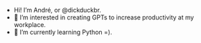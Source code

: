 - Hi! I’m André, or @dickduckbr. 
- 👀 I’m interested in creating GPTs to increase  productivity at my workplace.
- 🌱 I’m currently learning Python =).

<!---
dickduckbr/dickduckbr is a ✨ special ✨ repository because its `README.md` (this file) appears on your GitHub profile.
You can click the Preview link to take a look at your changes.
--->
